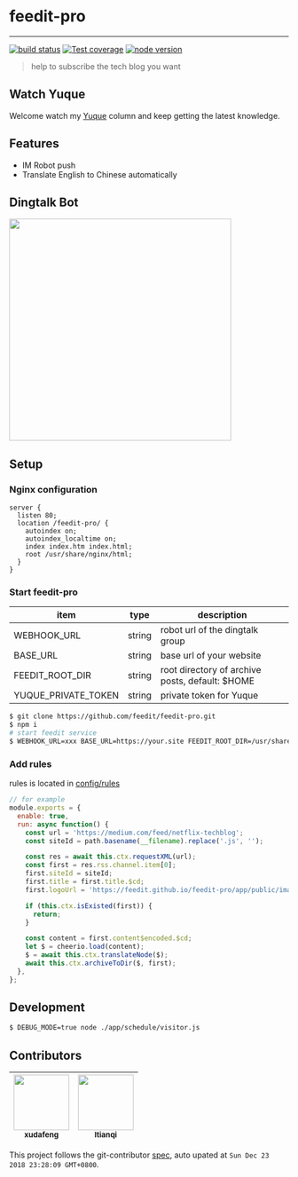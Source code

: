 # feedit-pro

---

[![build status][travis-image]][travis-url]
[![Test coverage][coveralls-image]][coveralls-url]
[![node version][node-image]][node-url]

[travis-image]: https://img.shields.io/travis/feedit/feedit-pro.svg?style=flat-square
[travis-url]: https://travis-ci.org/feedit/feedit-pro
[coveralls-image]: https://img.shields.io/codecov/c/github/feedit/feedit-pro.svg?style=flat-square
[coveralls-url]: https://codecov.io/gh/feedit/feedit-pro
[node-image]: https://img.shields.io/badge/node.js-%3E=_8-green.svg?style=flat-square
[node-url]: http://nodejs.org/download/

> help to subscribe the tech blog you want

## Watch Yuque

Welcome watch my [Yuque](https://www.yuque.com/xudafeng/technology-frontier) column and keep getting the latest knowledge.

## Features

- IM Robot push
- Translate English to Chinese automatically

## Dingtalk Bot

<img src="https://wx2.sinaimg.cn/large/6d308bd9ly1fyh4l6jijbj20u00y3djp.jpg" width="400" />

## Setup

### Nginx configuration

```
server {
  listen 80;
  location /feedit-pro/ {
    autoindex on;
    autoindex_localtime on;
    index index.htm index.html;
    root /usr/share/nginx/html;
  }
}
```

### Start feedit-pro

| item | type | description |
| ---- | ---- | ----------- |
| WEBHOOK_URL | string | robot url of the dingtalk group |
| BASE_URL | string | base url of your website |
| FEEDIT_ROOT_DIR | string | root directory of archive posts, default: $HOME |
| YUQUE_PRIVATE_TOKEN | string | private token for Yuque |

```bash
$ git clone https://github.com/feedit/feedit-pro.git
$ npm i
# start feedit service
$ WEBHOOK_URL=xxx BASE_URL=https://your.site FEEDIT_ROOT_DIR=/usr/share/nginx/html npm run start
```

### Add rules

rules is located in [config/rules](./config/rules)

```javascript
// for example
module.exports = {
  enable: true,
  run: async function() {
    const url = 'https://medium.com/feed/netflix-techblog';
    const siteId = path.basename(__filename).replace('.js', '');

    const res = await this.ctx.requestXML(url);
    const first = res.rss.channel.item[0];
    first.siteId = siteId;
    first.title = first.title.$cd;
    first.logoUrl = 'https://feedit.github.io/feedit-pro/app/public/images/netflix.jpg';

    if (this.ctx.isExisted(first)) {
      return;
    }

    const content = first.content$encoded.$cd;
    let $ = cheerio.load(content);
    $ = await this.ctx.translateNode($);
    await this.ctx.archiveToDir($, first);
  },
};
```

## Development

```bash
$ DEBUG_MODE=true node ./app/schedule/visitor.js
```

<!-- GITCONTRIBUTOR_START -->

## Contributors

|[<img src="https://avatars1.githubusercontent.com/u/1011681?v=4" width="100px;"/><br/><sub><b>xudafeng</b></sub>](https://github.com/xudafeng)<br/>|[<img src="https://avatars3.githubusercontent.com/u/1818483?v=4" width="100px;"/><br/><sub><b>ltianqi</b></sub>](https://github.com/ltianqi)<br/>
| :---: | :---: |


This project follows the git-contributor [spec](https://github.com/xudafeng/git-contributor), auto upated at `Sun Dec 23 2018 23:28:09 GMT+0800`.

<!-- GITCONTRIBUTOR_END -->
